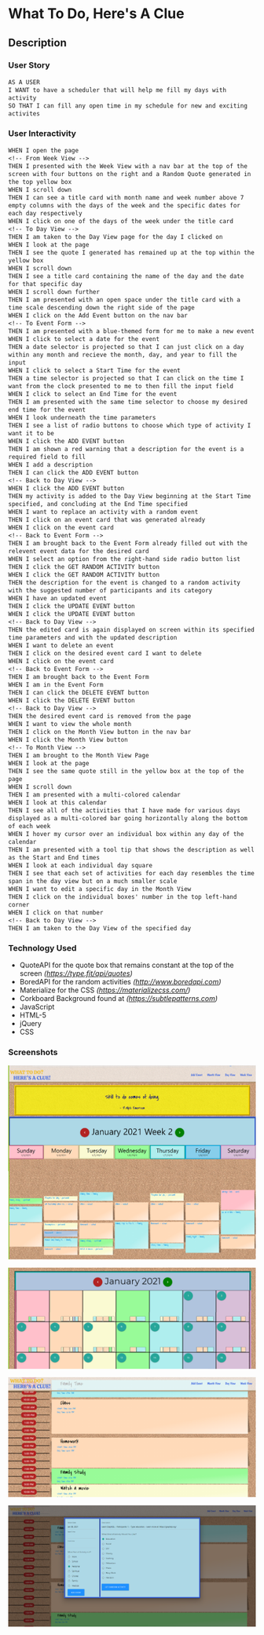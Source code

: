 # What To Do, Here's A Clue

## Description




### User Story

```
AS A USER
I WANT to have a scheduler that will help me fill my days with activity
SO THAT I can fill any open time in my schedule for new and exciting activites
```

### User Interactivity

```
WHEN I open the page
<!-- From Week View -->
THEN I presented with the Week View with a nav bar at the top of the screen with four buttons on the right and a Random Quote generated in the top yellow box
WHEN I scroll down
THEN I can see a title card with month name and week number above 7 empty columns with the days of the week and the specific dates for each day respectively
WHEN I click on one of the days of the week under the title card
<!-- To Day View -->
THEN I am taken to the Day View page for the day I clicked on
WHEN I look at the page
THEN I see the quote I generated has remained up at the top within the yellow box
WHEN I scroll down
THEN I see a title card containing the name of the day and the date for that specific day
WHEN I scroll down further
THEN I am presented with an open space under the title card with a time scale descending down the right side of the page
WHEN I click on the Add Event button on the nav bar
<!-- To Event Form -->
THEN I am presented with a blue-themed form for me to make a new event
WHEN I click to select a date for the event
THEN a date selector is projected so that I can just click on a day within any month and recieve the month, day, and year to fill the input
WHEN I click to select a Start Time for the event
THEN a time selector is projected so that I can click on the time I want from the clock presented to me to then fill the input field
WHEN I click to select an End Time for the event
THEN I am presented with the same time selector to choose my desired end time for the event
WHEN I look underneath the time parameters
THEN I see a list of radio buttons to choose which type of activity I want it to be
WHEN I click the ADD EVENT button 
THEN I am shown a red warning that a description for the event is a required field to fill
WHEN I add a description
THEN I can click the ADD EVENT button
<!-- Back to Day View -->
WHEN I click the ADD EVENT button
THEN my activity is added to the Day View beginning at the Start Time specified, and concluding at the End Time specified
WHEN I want to replace an activity with a random event
THEN I click on an event card that was generated already
WHEN I click on the event card
<!-- Back to Event Form -->
THEN I am brought back to the Event Form already filled out with the relevent event data for the desired card
WHEN I select an option from the right-hand side radio button list
THEN I click the GET RANDOM ACTIVITY button
WHEN I click the GET RANDOM ACTIVITY button
THEN the description for the event is changed to a random activity with the suggested number of participants and its category
WHEN I have an updated event
THEN I click the UPDATE EVENT button
WHEN I click the UPDATE EVENT button
<!-- Back to Day View -->
THEN the edited card is again displayed on screen within its specified time parameters and with the updated description
WHEN I want to delete an event
THEN I click on the desired event card I want to delete
WHEN I click on the event card
<!-- Back to Event Form -->
THEN I am brought back to the Event Form
WHEN I am in the Event Form
THEN I can click the DELETE EVENT button
WHEN I click the DELETE EVENT button
<!-- Back to Day View -->
THEN the desired event card is removed from the page
WHEN I want to view the whole month
THEN I click on the Month View button in the nav bar
WHEN I click the Month View button
<!-- To Month View -->
THEN I am brought to the Month View Page
WHEN I look at the page
THEN I see the same quote still in the yellow box at the top of the page
WHEN I scroll down
THEN I am presented with a multi-colored calendar
WHEN I look at this calendar
THEN I see all of the activities that I have made for various days displayed as a multi-colored bar going horizontally along the bottom of each week
WHEN I hover my cursor over an individual box within any day of the calendar
THEN I am presented with a tool tip that shows the description as well as the Start and End times
WHEN I look at each individual day square
THEN I see that each set of activities for each day resembles the time span in the day view but on a much smaller scale
WHEN I want to edit a specific day in the Month View
THEN I click on the individual boxes' number in the top left-hand corner
WHEN I click on that number
<!-- Back to Day View -->
THEN I am taken to the Day View of the specified day
```

### Technology Used

- QuoteAPI for the quote box that remains constant at the top of the screen *(https://type.fit/api/quotes)*
- BoredAPI for the random activities *(http://www.boredapi.com)*
- Materialize for the CSS *(https://materializecss.com/)*
- Corkboard Background found at *(https://subtlepatterns.com)*
- JavaScript
- HTML-5
- jQuery
- CSS


### Screenshots

![Screenshot of week view](./assets/images/screenshot1.png?raw=true "Week View")

![Screenshot of month view](./assets/images/screenshot2.png?raw=true "Week View")

![Screenshot of day view](./assets/images/screenshot3.png?raw=true "Week View")

![Screenshot of add event view](./assets/images/screenshot4.png?raw=true "Week View")